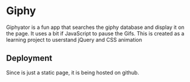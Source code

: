 # Giphy

Giphyator is a fun app that searches the giphy database and display it on the page. It uses a bit if JavaScript to pause the Gifs. This is created as a learning project to userstand jQuery and CSS animation


## Deployment

Since is just a static page, it is being hosted on github.

